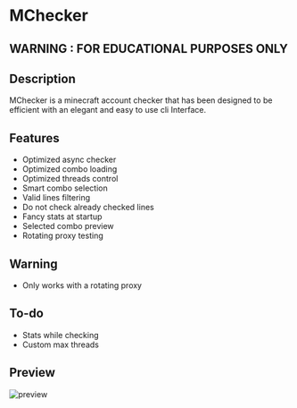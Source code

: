 # MChecker

## WARNING : FOR EDUCATIONAL PURPOSES ONLY

## Description
MChecker is a minecraft account checker that has been designed to be efficient with an elegant and easy to use cli Interface.

## Features
- Optimized async checker
- Optimized combo loading
- Optimized threads control
- Smart combo selection
- Valid lines filtering
- Do not check already checked lines
- Fancy stats at startup
- Selected combo preview
- Rotating proxy testing

## Warning
- Only works with a rotating proxy

## To-do
- Stats while checking
- Custom max threads

## Preview
![preview](https://i.imgur.com/bu7XS3m.jpg)
